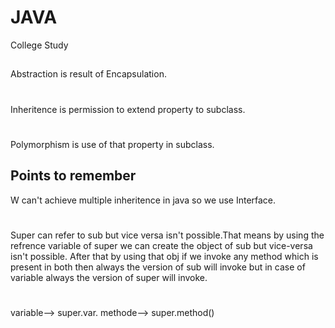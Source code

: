 # JAVA
College Study
##
Abstraction is result of Encapsulation.
#
Inheritence is permission to extend property to subclass.
#
Polymorphism is use of that property in subclass.
## Points to remember
W can't achieve multiple inheritence in java so we use Interface.
#
Super can refer to sub but vice versa isn't possible.That means by using the refrence variable of super we can create the object of sub but vice-versa isn't possible. After that by using that obj if we invoke any method which is present in both then always the version of sub will invoke but in case of variable always the version of super will invoke.
#
variable--> super.var.
methode--> super.method()

